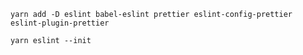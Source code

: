 
`yarn add -D eslint babel-eslint prettier eslint-config-prettier eslint-plugin-prettier`

`yarn eslint --init`

